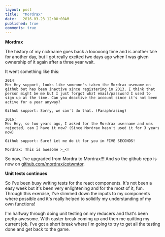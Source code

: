 ```yaml
---
layout: post
title:  "Mordrax"
date:   2016-03-23 12:00:00AM
published: true
comments: true
---
```


**Mordrax**

The history of my nickname goes back a looooong time and is another tale for another day, but I got really excited two days ago when I was given ownership of it again after a three year wait.

It went something like this:
```
2014
Me: Hey support, looks like someone's taken the Mordrax usename on github but has been inactive since registering in 2013. I think that person might be me but I just forgot what email/password I used to sign up at the time. Can you deactive the account since it's not been active for a year anyway?

Github support: Sorry, we can't do that. (Paraphrasing)

2016:
Me: Hey, so two years ago, I asked for the Mordrax username and was rejected, can I have it now? (Since Mordrax hasn't used it for 3 years now)

Github support: Sure! Let me do it for you in FIVE SECONDS!

Mordrax: This is awesome >_<!
```

So now, I've upgraded from Mordra to Mordrax!!! And so the github repo is now on [github.com/mordrax/cotwmtor](github.com/mordrax/cotwmtor).

**Unit tests continues**

So I've been busy writing tests for the react components. It's not been a easy week but it's been very enlightening and for the most of it, fun. Through this exercise, I've slimmed down the inputs to my components where possible and it's really helped to solidify my understanding of my own functions!

 I'm halfway through doing unit testing on my reducers and that's been pretty awesome. With easter break coming up and then me quitting my current job, I've got a short break where I'm going to try to get all the testing done and get back to the game.
